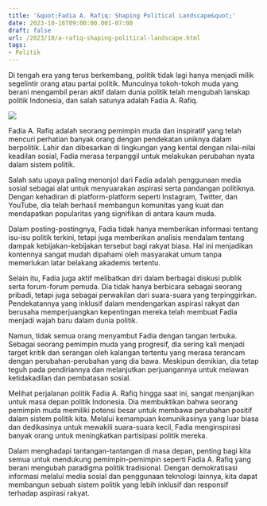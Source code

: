 ```yaml
---
title: '&quot;Fadia A. Rafiq: Shaping Political Landscape&quot;'
date: 2023-10-16T09:00:00.001-07:00
draft: false
url: /2023/10/a-rafiq-shaping-political-landscape.html
tags: 
- Politik
---
```


Di tengah era yang terus berkembang, politik tidak lagi hanya menjadi milik segelintir orang atau partai politik. Munculnya tokoh-tokoh muda yang berani mengambil peran aktif dalam dunia politik telah mengubah lanskap politik Indonesia, dan salah satunya adalah Fadia A. Rafiq.

  

![](https://t-2.tstatic.net/medan/foto/bank/images/Inilah-sosok-kakak-Fairuz-A-Rafiq-Fadia-A-Rafiq-yang-dulunya-jadi-pedangdut.jpg)

Fadia A. Rafiq adalah seorang pemimpin muda dan inspiratif yang telah mencuri perhatian banyak orang dengan pendekatan uniknya dalam berpolitik. Lahir dan dibesarkan di lingkungan yang kental dengan nilai-nilai keadilan sosial, Fadia merasa terpanggil untuk melakukan perubahan nyata dalam sistem politik.

  

Salah satu upaya paling menonjol dari Fadia adalah penggunaan media sosial sebagai alat untuk menyuarakan aspirasi serta pandangan politiknya. Dengan kehadiran di platform-platform seperti Instagram, Twitter, dan YouTube, dia telah berhasil membangun komunitas yang kuat dan mendapatkan popularitas yang signifikan di antara kaum muda.

  

Dalam posting-postingnya, Fadia tidak hanya memberikan informasi tentang isu-isu politik terkini, tetapi juga memberikan analisis mendalam tentang dampak kebijakan-kebijakan tersebut bagi rakyat biasa. Hal ini menjadikan kontennya sangat mudah dipahami oleh masyarakat umum tanpa memerlukan latar belakang akademis tertentu.

  

Selain itu, Fadia juga aktif melibatkan diri dalam berbagai diskusi publik serta forum-forum pemuda. Dia tidak hanya berbicara sebagai seorang pribadi, tetapi juga sebagai perwakilan dari suara-suara yang terpinggirkan. Pendekatannya yang inklusif dalam mendengarkan aspirasi rakyat dan berusaha memperjuangkan kepentingan mereka telah membuat Fadia menjadi wajah baru dalam dunia politik.

  

Namun, tidak semua orang menyambut Fadia dengan tangan terbuka. Sebagai seorang pemimpin muda yang progresif, dia sering kali menjadi target kritik dan serangan oleh kalangan tertentu yang merasa terancam dengan perubahan-perubahan yang dia bawa. Meskipun demikian, dia tetap teguh pada pendiriannya dan melanjutkan perjuangannya untuk melawan ketidakadilan dan pembatasan sosial.

  

Melihat perjalanan politik Fadia A. Rafiq hingga saat ini, sangat menjanjikan untuk masa depan politik Indonesia. Dia membuktikan bahwa seorang pemimpin muda memiliki potensi besar untuk membawa perubahan positif dalam sistem politik kita. Melalui kemampuan komunikasinya yang luar biasa dan dedikasinya untuk mewakili suara-suara kecil, Fadia menginspirasi banyak orang untuk meningkatkan partisipasi politik mereka.

  

Dalam menghadapi tantangan-tantangan di masa depan, penting bagi kita semua untuk mendukung pemimpin-pemimpin seperti Fadia A. Rafiq yang berani mengubah paradigma politik tradisional. Dengan demokratisasi informasi melalui media sosial dan penggunaan teknologi lainnya, kita dapat membangun sebuah sistem politik yang lebih inklusif dan responsif terhadap aspirasi rakyat.